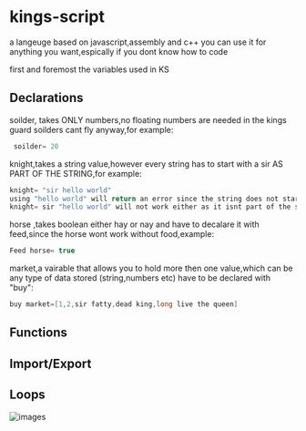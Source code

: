 # kings-script                                                                               
a langeuge based on javascript,assembly and c++
you can use it for anything you want,espically if you dont know how to code                                                                                      

first and foremost the variables used in KS
## Declarations
soilder, takes ONLY numbers,no floating numbers are needed in the kings guard soilders cant fly anyway,for example:
```java
 soilder= 20
```
knight,takes a string value,however every string has to start with a sir AS PART OF THE STRING,for example:
```java
knight= "sir hello world"
using "hello world" will return an error since the string does not starts with sir
knight= sir "hello world" will not work either as it isnt part of the string 
```

horse ,takes boolean either hay or nay and have to decalare it with feed,since the horse wont work without food,example:

```java
Feed horse= true
```
 market,a vairable that allows you to hold more then one value,which can be any type of data stored (string,numbers etc) have to be declared with "buy":
```java
buy market=[1,2,sir fatty,dead king,long live the queen]
```
## Functions
## Import/Export
## Loops


   ![images](https://github.com/starryskies2/kings-script/assets/68811070/3ae15780-caab-4805-a037-2a930439a544)
